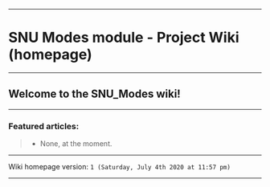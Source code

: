 
***

# SNU Modes module - Project Wiki (homepage)

***

## Welcome to the SNU_Modes wiki!

***

### Featured articles:

> * None, at the moment.

***

Wiki homepage version: `1 (Saturday, July 4th 2020 at 11:57 pm)`

***
